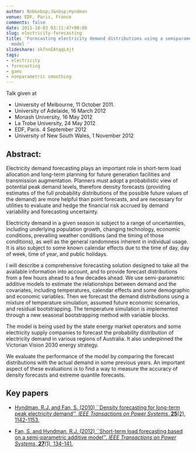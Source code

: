 ```yaml
---
author: Rob&nbsp;J&nbsp;Hyndman
venue: EDF, Paris, France
comments: false
date: 2011-10-03 03:11:47+00:00
slug: electricity-forecasting
title: 'Forecasting electricity demand distributions using a semiparametric additive
  model '
slideshare: skfnnEAtqqL4jt
tags:
- electricity
- forecasting
- gams
- nonparametric smoothing
---
```


Talk given at


  * University of Melbourne, 11 October 2011.
  * University of Adelaide, 16 March 2012
  * Monash University, 16 May 2012
  * La Trobe University, 24 May 2012
  * EDF, Paris. 4 September 2012
  * University of New South Wales, 1 November 2012


## Abstract:


Electricity demand forecasting plays an important role in short-term load allocation and long-term planning for future generation facilities and transmission augmentation. Planners must adopt a probabilistic view of potential peak demand levels, therefore density forecasts (providing estimates of the full probability distributions of the possible future values of the demand) are more helpful than point forecasts, and are necessary for utilities to evaluate and hedge the financial risk accrued by demand variability and forecasting uncertainty.

Electricity demand in a given season is subject to a range of uncertainties, including underlying population growth, changing technology, economic conditions, prevailing weather conditions (and the timing of those conditions), as well as the general randomness inherent in individual usage. It is also subject to some known calendar effects due to the time of day, day of week, time of year, and public holidays.

I will describe a comprehensive forecasting solution designed to take all the available information into account, and to provide forecast distributions from a few hours ahead to a few decades ahead. We use semi-parametric additive models to estimate the relationships between demand and the covariates, including temperatures, calendar effects and some demographic and economic variables. Then we forecast the demand distributions using a mixture of temperature simulation, assumed future economic scenarios, and residual bootstrapping. The temperature simulation is implemented through a new seasonal bootstrapping method with variable blocks.

The model is being used by the state energy market operators and some electricity supply companies to forecast the probability distribution of electricity demand in various regions of Australia. It also underpinned the Victorian Vision 2030 energy strategy.

We evaluate the performance of the model by comparing the forecast distributions with the actual demand in some previous years. An important aspect of these evaluations is to find a way to measure the accuracy of density forecasts and extreme quantile forecasts.


## Key papers

  * [Hyndman, R.J. and Fan, S. (2010) ``Density forecasting for long-term peak electricity demand'', _IEEE Transactions on Power Systems_, **25**(2), 1142-1153.](/publications/peak-electricity-demand/)

  * [Fan, S. and Hyndman, R.J. (2012) ``Short-term load forecasting based on a semi-parametric additive model''. _IEEE Transactions on Power Systems_, **27**(1), 134-141.](/publications/stlf/)
